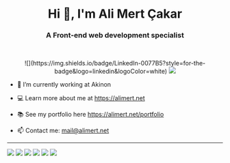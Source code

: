 <h1 align="center">Hi 👋, I'm Ali Mert Çakar</h1>
<h3 align="center">A Front-end web development specialist</h3>

<br/>

<p align="center">
  ![](https://img.shields.io/badge/LinkedIn-0077B5?style=for-the-badge&logo=linkedin&logoColor=white)
  <img src="https://cdn.discordapp.com/attachments/959514754290954265/989626434773467146/Frame_20.png">
</p>

- 🔭 I’m currently working at Akinon

- 💻 Learn more about me at https://alimert.net
 
- 📚 See my portfolio here https://alimert.net/portfolio

- 📫 Contact me: mail@alimert.net

---
![](https://img.shields.io/badge/React-20232A?style=for-the-badge&logo=react&logoColor=61DAFB)
![](https://img.shields.io/badge/TypeScript-007ACC?style=for-the-badge&logo=typescript&logoColor=white)
![](https://img.shields.io/badge/storybook-FF4785?style=for-the-badge&logo=storybook&logoColor=white)
![](https://img.shields.io/badge/Redux-593D88?style=for-the-badge&logo=redux&logoColor=white)
![](https://img.shields.io/badge/next.js-000000?style=for-the-badge&logo=nextdotjs&logoColor=white)
![](https://img.shields.io/badge/Jest-C21325?style=for-the-badge&logo=jest&logoColor=white)











